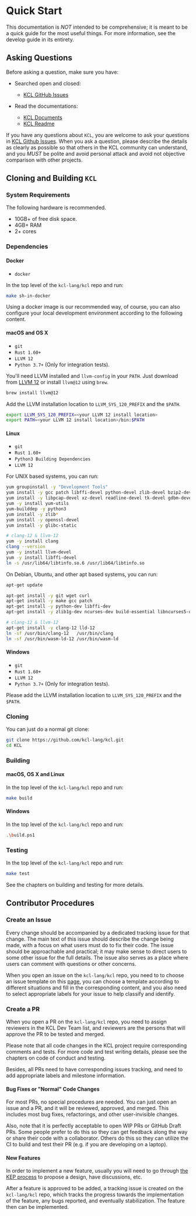 # Quick Start

This documentation is *NOT* intended to be comprehensive; it is meant to be a quick guide for the most useful things. For more information, see the develop guide in its entirety.

## Asking Questions

Before asking a question, make sure you have:

- Searched open and closed:
  - [KCL GitHub Issues](https://github.com/kcl-lang/kcl/issues?utf8=%E2%9C%93&q=is%3Aissue)

- Read the documentations:
  - [KCL Documents](https://kcl-lang.io/docs/reference/lang/tour)
  - [KCL Readme](https://github.com/kcl-lang/kcl)

If you have any questions about `KCL`, you are welcome to ask your questions in [KCL Github Issues](https://github.com/kcl-lang/kcl/issues). When you ask a question, please describe the details as clearly as possible so that others in the KCL community can understand, and you *MUST* be polite and avoid personal attack and avoid not objective comparison with other projects.

## Cloning and Building `KCL`

### System Requirements

The following hardware is recommended.

- 10GB+ of free disk space.
- 4GB+ RAM
- 2+ cores

### Dependencies

#### Docker

- `docker`

In the top level of the `kcl-lang/kcl` repo and run:

```sh
make sh-in-docker
```

Using a docker image is our recommended way, of course, you can also configure your local development environment according to the following content.

#### macOS and OS X

- `git`
- `Rust 1.60+`
- `LLVM 12`
- `Python 3.7+` (Only for integration tests).

You'll need LLVM installed and `llvm-config` in your `PATH`. Just download from [LLVM 12](https://releases.llvm.org/download.html) or install `llvm@12` using `brew`.

```sh
brew install llvm@12
```

Add the LLVM installation location to `LLVM_SYS_120_PREFIX` and the `$PATH`.

```sh
export LLVM_SYS_120_PREFIX=<your LLVM 12 install location>
export PATH=<your LLVM 12 install location>/bin:$PATH
```

#### Linux

- `git`
- `Rust 1.60+`
- `Python3 Building Dependencies`
- `LLVM 12`

For UNIX based systems, you can run:

```sh
yum groupinstall -y "Development Tools"
yum install -y gcc patch libffi-devel python-devel zlib-devel bzip2-devel ncurses-devel sqlite-devel 
yum install -y libpcap-devel xz-devel readline-devel tk-devel gdbm-devel db4-deve
yum -y install yum-utils
yum-builddep -y python3
yum install -y zlib* 
yum install -y openssl-devel
yum install -y glibc-static

# clang-12 & llvm-12
yum -y install clang
clang --version
yum -y install llvm-devel
yum -y install libffi-devel
ln -s /usr/lib64/libtinfo.so.6 /usr/lib64/libtinfo.so
```

On Debian, Ubuntu, and other apt based systems, you can run:

```sh
apt-get update

apt-get install -y git wget curl
apt-get install -y make gcc patch 
apt-get install -y python-dev libffi-dev
apt-get install -y zlib1g-dev ncurses-dev build-essential libncurses5-dev libgdbm-dev libnss3-dev libssl-dev libreadline-dev libffi-dev

# clang-12 & llvm-12
apt-get install -y clang-12 lld-12
ln -sf /usr/bin/clang-12   /usr/bin/clang
ln -sf /usr/bin/wasm-ld-12 /usr/bin/wasm-ld
```

#### Windows

- `git`
- `Rust 1.60+`
- `LLVM 12`
- `Python 3.7+` (Only for integration tests).

Please add the LLVM installation location to `LLVM_SYS_120_PREFIX` and the `$PATH`.

### Cloning

You can just do a normal git clone:

```sh
git clone https://github.com/kcl-lang/kcl.git
cd KCL
```

### Building

#### macOS, OS X and Linux

In the top level of the `kcl-lang/kcl` repo and run:

```sh
make build
```

#### Windows

In the top level of the `kcl-lang/kcl` repo and run:

```sh
.\build.ps1
```

### Testing

In the top level of the `kcl-lang/kcl` repo and run:

```sh
make test
```

See the chapters on building and testing for more details.

## Contributor Procedures

### Create an Issue

Every change should be accompanied by a dedicated tracking issue for that change. The main text of this issue should describe the change being made, with a focus on what users must do to fix their code. The issue should be approachable and practical; it may make sense to direct users to some other issue for the full details. The issue also serves as a place where users can comment with questions or other concerns.

When you open an issue on the `kcl-lang/kcl` repo, you need to to choose an issue template on this [page](https://github.com/kcl-lang/kcl/issues/new/choose), you can choose a template according to different situations and fill in the corresponding content, and you also need to select appropriate labels for your issue to help classify and identify.

### Create a PR

When you open a PR on the `kcl-lang/kcl` repo, you need to assign reviewers in the KCL Dev Team list, and reviewers are the persons that will approve the PR to be tested and merged.

Please note that all code changes in the KCL project require corresponding comments and tests. For more code and test writing details, please see the chapters on code of conduct and testing.

Besides, all PRs need to have corresponding issues tracking, and need to add appropriate labels and milestone information.

#### Bug Fixes or "Normal" Code Changes

For most PRs, no special procedures are needed. You can just open an issue and a PR, and it will be reviewed, approved, and merged. This includes most bug fixes, refactorings, and other user-invisible changes.

Also, note that it is perfectly acceptable to open WIP PRs or GitHub Draft PRs. Some people prefer to do this so they can get feedback along the way or share their code with a collaborator. Others do this so they can utilize the CI to build and test their PR (e.g. if you are developing on a laptop).

#### New Features

In order to implement a new feature, usually you will need to go through [the KEP process](https://github.com/kcl-lang/KEP) to propose a design, have discussions, etc.

After a feature is approved to be added, a tracking issue is created on the `kcl-lang/kcl` repo, which tracks the progress towards the implementation of the feature, any bugs reported, and eventually stabilization. The feature then can be implemented.
